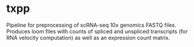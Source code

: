 # txpp
Pipeline for preprocessing of scRNA-seq 10x genomics FASTQ files. Produces loom files with counts of spliced and unspliced transcripts (for RNA velocity computation) as well as an expression count matrix.
